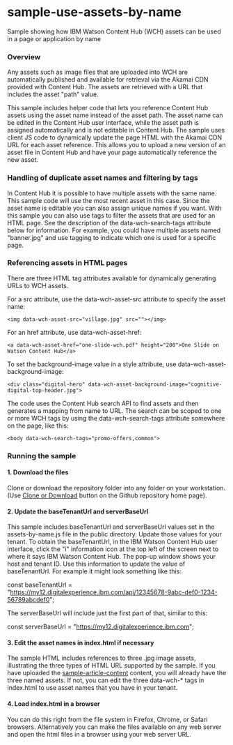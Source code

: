 # sample-use-assets-by-name
Sample showing how IBM Watson Content Hub (WCH) assets can be used in a page or application by name

### Overview
Any assets such as image files that are uploaded into WCH are automatically published and available for retrieval via the Akamai CDN provided with Content Hub. The assets are retrieved with a URL that includes the asset "path" value.

This sample includes helper code that lets you reference Content Hub assets using the asset name instead of the asset path. The asset name can be edited in the Content Hub user interface, while the asset path is assigned automatically and is not editable in Content Hub. The sample uses client JS code to dynamically update the page HTML with the Akamai CDN URL for each asset reference. This allows you to upload a new version of an asset file in Content Hub and have your page automatically reference the new asset. 

### Handling of duplicate asset names and filtering by tags
In Content Hub it is possible to have multiple assets with the same name. This sample code will use the most recent asset in this case. Since the asset name is editable you can also assign unique names if you want. With this sample you can also use tags to filter the assets that are used for an HTML page. See the description of the data-wch-search-tags attribute below for information. For example, you could have multiple assets named "banner.jpg" and use tagging to indicate which one is used for a specific page.


### Referencing assets in HTML pages

There are three HTML tag attributes available for dynamically generating URLs to WCH assets.

For a src attribute, use the data-wch-asset-src attribute to specify the asset name:
```
<img data-wch-asset-src="village.jpg" src=""></img>
```

For an href attribute, use data-wch-asset-href:
```
<a data-wch-asset-href="one-slide-wch.pdf" height="200">One Slide on Watson Content Hub</a>
```

To set the background-image value in a style attribute, use data-wch-asset-background-image:
```
<div class="digital-hero" data-wch-asset-background-image="cognitive-digital-top-header.jpg">
```

The code uses the Content Hub search API to find assets and then generates a mapping from name to URL. The search can be scoped to one or more WCH tags by using the data-wch-search-tags attribute somewhere on the page, like this:
```
<body data-wch-search-tags="promo-offers,common">
```

### Running the sample

#### 1. Download the files

Clone or download the repository folder into any folder on your workstation. (Use [Clone or Download](https://help.github.com/articles/cloning-a-repository/) button on the Github repository home page).

#### 2. Update the baseTenantUrl and serverBaseUrl

This sample includes baseTenantUrl and serverBaseUrl values set in the assets-by-name.js file in the public directory. Update those values for your tenant. To obtain the baseTenantUrl, in the IBM Watson Content Hub user interface, click the "i" information icon at the top left of the screen next to where it says IBM Watson Content Hub. The pop-up window shows your host and tenant ID. Use this information to update the value of baseTenantUrl. For example it might look something like this:

const baseTenantUrl = "https://my12.digitalexperience.ibm.com/api/12345678-9abc-def0-1234-56789abcdef0";

The serverBaseUrl will include just the first part of that, similar to this:

const serverBaseUrl = "https://my12.digitalexperience.ibm.com";

#### 3. Edit the asset names in index.html if necessary

The sample HTML includes references to three .jpg image assets, illustrating the three types of HTML URL supported by the sample. If you have uploaded the [sample-article-content](https://github.com/ibm-wch/sample-article-content) content, you will already have the three named assets. If not, you can edit the three data-wch-* tags in index.html to use asset names that you have in your tenant. 

#### 4. Load index.html in a browser
You can do this right from the file system in Firefox, Chrome, or Safari browsers. Alternatively you can make the files available on any web server and open the html files in a browser using your web server URL.


